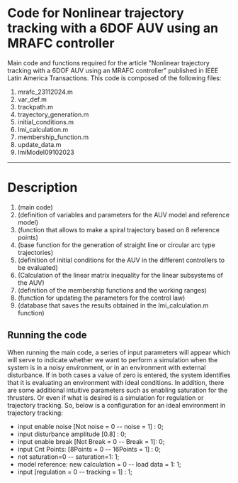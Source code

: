 # Code for Nonlinear trajectory tracking with a 6DOF AUV using an MRAFC controller
Main code and functions required for the article "Nonlinear trajectory tracking with a 6DOF AUV using an MRAFC controller" published in IEEE Latin America Transactions. This code is composed of the following files:

1) mrafc_23112024.m
2) var_def.m
3) trackpath.m
4) trayectory_generation.m
5) initial_conditions.m
6) lmi_calculation.m
7) membership_function.m
8) update_data.m
9) lmiModel09102023
------------------------------------------------
# Description
1) (main code)
2) (definition of variables and parameters for the AUV model and reference model)
3) (function that allows to make a spiral trajectory based on 8 reference points)
4) (base function for the generation of straight line or circular arc type trajectories)
5) (definition of initial conditions for the AUV in the different controllers to be evaluated)
6) (Calculation of the linear matrix inequality for the linear subsystems of the AUV)
7) (definition of the membership functions and the working ranges)
8) (function for updating the parameters for the control law)
9) (database that saves the results obtained in the lmi_calculation.m function)

## Running the code
When running the main code, a series of input parameters will appear which will serve to indicate whether we want 
to perform a simulation when the system is in a noisy environment, or in an environment with external disturbance. 
If in both cases a value of zero is entered, the system identifies that it is evaluating an environment with ideal 
conditions. In addition, there are some additional intuitive parameters such as enabling saturation for the 
thrusters. Or even if what is desired is a simulation for regulation or trajectory tracking. So, below is a 
configuration for an ideal environment in trajectory tracking:

* input enable noise [Not noise = 0 -- noise = 1] : 0;
* input disturbance amplitude [0.8] : 0;
* input enable break [Not Break = 0 -- Break = 1]: 0;
* input Cnt Points: [8Points = 0 -- 16Points = 1] : 0;
* not saturation=0 -- saturation=1: 1;
* model reference: new calculation = 0 -- load data = 1: 1;
* input [regulation  = 0 -- tracking = 1] : 1;
